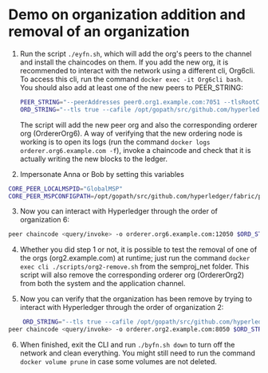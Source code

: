 # Demo on organization addition and removal of an organization

1. Run the script `./eyfn.sh`, which will add the org's peers to the channel and install the chaincodes on them. If you add the new org, it is recommended to interact with the network using a different cli, Org6cli. To access this cli, run the command `docker exec -it Org6cli bash`.  
You should also add at least one of the new peers to PEER_STRING:  

    ```bash
    PEER_STRING="--peerAddresses peer0.org1.example.com:7051 --tlsRootCertFiles /opt/gopath/src/github.com/hyperledger/fabric/peer/crypto/peerOrganizations/org1.example.com/peers/peer0.org1.example.com/tls/ca.crt --peerAddresses peer0.org2.example.com:9051 --tlsRootCertFiles /opt/gopath/src/github.com/hyperledger/fabric/peer/crypto/peerOrganizations/org2.example.com/peers/peer0.org2.example.com/tls/ca.crt --peerAddresses peer0.org3.example.com:11051 --tlsRootCertFiles /opt/gopath/src/github.com/hyperledger/fabric/peer/crypto/peerOrganizations/org3.example.com/peers/peer0.org3.example.com/tls/ca.crt --peerAddresses peer0.org4.example.com:13051 --tlsRootCertFiles /opt/gopath/src/github.com/hyperledger/fabric/peer/crypto/peerOrganizations/org4.example.com/peers/peer0.org4.example.com/tls/ca.crt --peerAddresses peer0.org5.example.com:15051 --tlsRootCertFiles /opt/gopath/src/github.com/hyperledger/fabric/peer/crypto/peerOrganizations/org5.example.com/peers/peer0.org5.example.com/tls/ca.crt --peerAddresses peer0.org6.example.com:17051 --tlsRootCertFiles /opt/gopath/src/github.com/hyperledger/fabric/peer/crypto/peerOrganizations/org6.example.com/peers/peer0.org6.example.com/tls/ca.crt"
    ORD_STRING="--tls true --cafile /opt/gopath/src/github.com/hyperledger/fabric/peer/crypto/ordererOrganizations/org6.example.com/orderers/orderer.org6.example.com/msp/tlscacerts/tlsca.org6.example.com-cert.pem"
    ``` 
    
    The script will add the new peer org and also the corresponding orderer org (OrdererOrg6). A way of verifying that the new ordering node is working is to open its logs (run the command `docker logs orderer.org6.example.com -f`), invoke a chaincode and check that it is actually writing the new blocks to the ledger.
   
2. Impersonate Anna or Bob by setting this variables
```bash
CORE_PEER_LOCALMSPID="GlobalMSP"
CORE_PEER_MSPCONFIGPATH=/opt/gopath/src/github.com/hyperledger/fabric/peer/crypto/peerOrganizations/global.example.com/users/Anna@global.example.com/msp
```

3. Now you can interact with Hyperledger through the order of organization  6:
```bash
peer chaincode <query/invoke> -o orderer.org6.example.com:12050 $ORD_STRING -C mychannel -n <money/offers/subscriptions> $PEER_STRING -c <params> --waitForEvent
```
    
4.  Whether you did step 1 or not, it is possible to test the removal of one of the orgs (org2.example.com) at runtime; just run the command `docker exec cli ./scripts/org2-remove.sh` from the semproj_net folder. This script will also remove the corresponding orderer org (OrdererOrg2) from both the system and the application channel.

5. Now you can verify that the organization has been remove by trying to interact with Hyperledger through the order of organization 2:
```bash
    ORD_STRING="--tls true --cafile /opt/gopath/src/github.com/hyperledger/fabric/peer/crypto/ordererOrganizations/org6.example.com/orderers/orderer.org6.example.com/msp/tlscacerts/tlsca.org6.example.com-cert.pem"
peer chaincode <query/invoke> -o orderer.org2.example.com:8050 $ORD_STRING -C mychannel -n <money/offers/subscriptions> $PEER_STRING -c <params> --waitForEvent
```

6.  When finished, exit the CLI and run `./byfn.sh down` to turn off the network and clean everything. You might still need to run the command `docker volume prune` in case some volumes are not deleted.  
